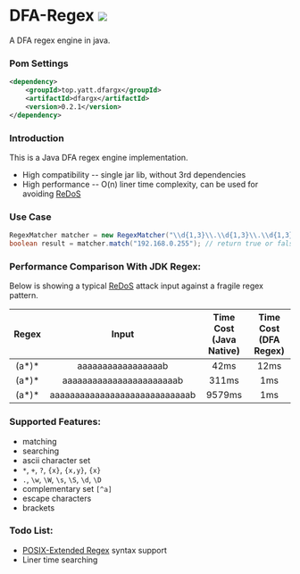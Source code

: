 # DFA-Regex ![](https://travis-ci.org/zhztheplayer/DFA-Regex.svg?branch=master)

A DFA regex engine in java.

### Pom Settings
```xml
<dependency>
    <groupId>top.yatt.dfargx</groupId>
    <artifactId>dfargx</artifactId>
    <version>0.2.1</version>
</dependency>
```
### Introduction

This is a Java DFA regex engine implementation.

- High compatibility -- single jar lib, without 3rd dependencies
- High performance -- O(n) liner time complexity, can be used for avoiding [ReDoS](https://en.wikipedia.org/wiki/ReDoS)

### Use Case
```java
RegexMatcher matcher = new RegexMatcher("\\d{1,3}\\.\\d{1,3}\\.\\d{1,3}\\.\\d{1,3}");
boolean result = matcher.match("192.168.0.255"); // return true or false, should be true in this case.
```
### Performance Comparison With JDK Regex:

Below is showing a typical [ReDoS](https://en.wikipedia.org/wiki/ReDoS) attack input against a fragile regex pattern.

Regex | Input | Time Cost (Java Native) | Time Cost (DFA Regex)
:-----:|:------:|:-------------------------:|:------------:
(a\*)\*|aaaaaaaaaaaaaaaaab|42ms|12ms
(a\*)\*|aaaaaaaaaaaaaaaaaaaaaaab|311ms|1ms
(a\*)\*|aaaaaaaaaaaaaaaaaaaaaaaaaaaab|9579ms|1ms

### Supported Features:
- matching
- searching
- ascii character set
- `*`, `+`, `?`, `{x}`, `{x,y}`, `{x}`
- `.`, `\w`, `\W`, `\s`, `\S`, `\d`, `\D`
- complementary set `[^a]`
- escape characters
- brackets

### Todo List:
- [POSIX-Extended Regex](http://www.boost.org/doc/libs/1_44_0/libs/regex/doc/html/boost_regex/syntax/basic_extended.html) syntax support
- Liner time searching
